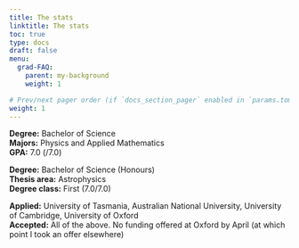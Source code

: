 ```yaml
---
title: The stats
linktitle: The stats
toc: true
type: docs
draft: false
menu:
  grad-FAQ:
    parent: my-background
    weight: 1

# Prev/next pager order (if `docs_section_pager` enabled in `params.toml`)
weight: 1
---
```


**Degree:** Bachelor of Science  
**Majors:** Physics and Applied Mathematics  
**GPA:** 7.0 (/7.0)



**Degree:** Bachelor of Science (Honours)  
**Thesis area:** Astrophysics  
**Degree class:** First (7.0/7.0)


**Applied:** University of Tasmania, Australian National University, University of Cambridge, University of Oxford  
**Accepted:** All of the above. No funding offered at Oxford by April (at which point I took an offer elsewhere)
